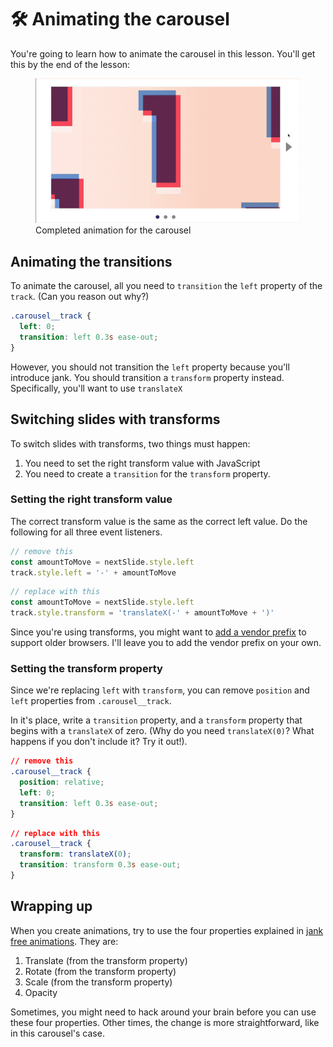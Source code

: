 # 🛠 Animating the carousel

You're going to learn how to animate the carousel in this lesson. You'll get this by the end of the lesson:

<figure>
  <img src="../../images/components/carousel/animate/complete.gif" alt="Completed animation for the carousel">
  <figcaption>Completed animation for the carousel</figcaption>
</figure>

## Animating the transitions

To animate the carousel, all you need to `transition` the `left` property of the `track`. (Can you reason out why?)

```css
.carousel__track {
  left: 0;
  transition: left 0.3s ease-out;
}
```

However, you should not transition the `left` property because you'll introduce jank. You should transition a `transform` property instead. Specifically, you'll want to use `translateX`

## Switching slides with transforms

To switch slides with transforms, two things must happen:

1. You need to set the right transform value with JavaScript
2. You need to create a `transition` for the `transform` property.

### Setting the right transform value

The correct transform value is the same as the correct left value. Do the following for all three event listeners.

```js
// remove this
const amountToMove = nextSlide.style.left
track.style.left = '-' + amountToMove
```

```js
// replace with this
const amountToMove = nextSlide.style.left
track.style.transform = 'translateX(-' + amountToMove + ')'
```

Since you're using transforms, you might want to [add a vendor prefix](./05.detecting-vendor-prefixes.md) to support older browsers. I'll leave you to add the vendor prefix on your own.

### Setting the transform property

Since we're replacing `left` with `transform`, you can remove `position` and `left` properties from `.carousel__track`.

In it's place, write a `transition` property, and a `transform` property that begins with a `translateX` of zero. (Why do you need `translateX(0)`? What happens if you don't include it? Try it out!).

```css
// remove this
.carousel__track {
  position: relative;
  left: 0;
  transition: left 0.3s ease-out;
}
```

```css
// replace with this
.carousel__track {
  transform: translateX(0);
  transition: transform 0.3s ease-out;
}
```

## Wrapping up

When you create animations, try to use the four properties explained in [jank free animations](./03.jank-free-animations.md). They are:

1. Translate (from the transform property)
2. Rotate (from the transform property)
3. Scale (from the transform property)
4. Opacity

Sometimes, you might need to hack around your brain before you can use these four properties. Other times, the change is more straightforward, like in this carousel's case.